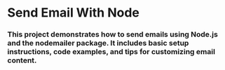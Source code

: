 # Send Email With Node
### This project demonstrates how to send emails using Node.js and the nodemailer package. It includes basic setup instructions, code examples, and tips for customizing email content.
